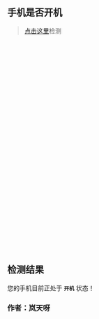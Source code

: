 ## 手机是否开机

> [点击这里](#检测结果)检测

<br><br><br><br><br><br><br><br><br><br><br><br><br><br>
<br><br><br><br><br><br><br><br><br><br><br><br><br><br>

## 检测结果

您的手机目前正处于 **`开机`** 状态！

### 作者：岚天呀

